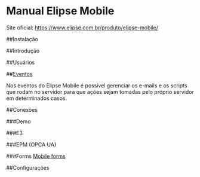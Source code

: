 # Manual Elipse Mobile

Site oficial:
https://www.elipse.com.br/produto/elipse-mobile/

##Instalação

##Introdução

##Usuários

##[Eventos](events.md)
  
  Nos eventos do Elipse Mobile é possível gerenciar os e-mails e os scripts que rodam no servidor para que ações sejam tomadas pelo próprio servidor em determinados casos.
  
##Conexões 

###Demo

###E3

###EPM (OPCA UA)

###Forms
[Mobile forms](forms.md)


##Configurações




